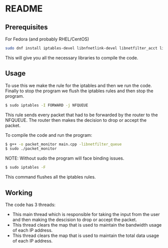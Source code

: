 # README

## Prerequisites

For Fedora (and probably RHEL/CentOS)
```bash
sudo dnf install iptables-devel libnfnetlink-devel libnetfilter_acct libnetfilter_queue-devel
```

This will give you all the necessary libraries to compile the code. 

## Usage
To use this we make the rule for the iptables and then we run the code. Finally to stop the program we flush the iptables rules and then stop the program.

```bash
$ sudo iptables -I FORWARD -j NFQUEUE
```

This rule sends every packet that had to be forwarded by the router to the NFQUEUE. The router then makes the decision to drop or accept the packet.

To compile the code and run the program:
```bash
$ g++ -o packet_monitor main.cpp -libnetfilter_queue
$ sudo ./packet_monitor
```
NOTE: Without sudo the program will face binding issues. 

```bash
$ sudo iptables -F
```

This command flushes all the iptables rules.

## Working

The code has 3 threads:

- This main thread which is responsible for taking the input from the user and then making the descision to drop or accept the packet.
- This thread clears the map that is used to maintain the bandwidth usage of each IP address.
- This thread clears the map that is used to maintain the total data usage of each IP address.

